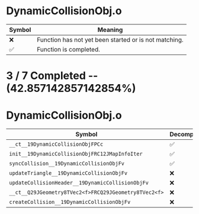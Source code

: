 # DynamicCollisionObj.o
| Symbol | Meaning 
| ------------- | ------------- 
| :x: | Function has not yet been started or is not matching. 
| :white_check_mark: | Function is completed. 


# 3 / 7 Completed -- (42.857142857142854%)
# DynamicCollisionObj.o
| Symbol | Decompiled? |
| ------------- | ------------- |
| `__ct__19DynamicCollisionObjFPCc` | :white_check_mark: |
| `init__19DynamicCollisionObjFRC12JMapInfoIter` | :white_check_mark: |
| `syncCollision__19DynamicCollisionObjFv` | :white_check_mark: |
| `updateTriangle__19DynamicCollisionObjFv` | :x: |
| `updateCollisionHeader__19DynamicCollisionObjFv` | :x: |
| `__ct__Q29JGeometry8TVec2<f>FRCQ29JGeometry8TVec2<f>` | :x: |
| `createCollision__19DynamicCollisionObjFv` | :x: |
